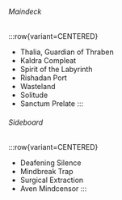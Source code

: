 ###### Maindeck

:::row{variant=CENTERED}
- Thalia, Guardian of Thraben
- Kaldra Compleat
- Spirit of the Labyrinth
- Rishadan Port
- Wasteland
- Solitude
- Sanctum Prelate
:::

###### Sideboard

:::row{variant=CENTERED}
- Deafening Silence
- Mindbreak Trap
- Surgical Extraction
- Aven Mindcensor
:::
